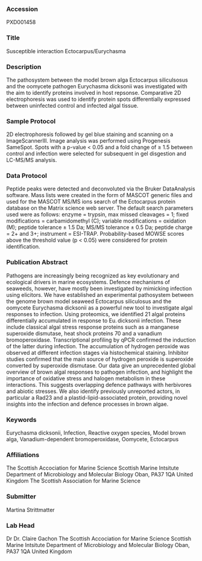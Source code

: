 ### Accession
PXD001458

### Title
Susceptible interaction Ectocarpus/Eurychasma

### Description
The pathosystem between the model brown alga Ectocarpus siliculsosus and the oomycete pathogen Eurychasma dicksonii was investigated with the aim to identify proteins involved in host repsonse. Comparative 2D electrophoresis was used to identify protein spots differentially expressed between uninfected control and infected algal tissue.

### Sample Protocol
2D electrophoresis followed by gel blue staining  and scanning on a ImageScannerIII. Image analysis was performed using Progenesis SameSpot. Spots with a p-value < 0.05 and a fold change of ≥ 1.5 between control and infection were selected for subsequent in gel disgestion and LC-MS/MS analysis.

### Data Protocol
Peptide peaks were detected and deconvoluted via the Bruker DataAnalysis software. Mass lists were created in the form of MASCOT generic files and used for the MASCOT MS/MS ions search of the Ectocarpus protein database on the Matrix science web server. The default search parameters used were as follows: enzyme = trypsin, max missed cleavages = 1; fixed modifications = carbamidomethyl (C); variable modifications = oxidation (M); peptide tolerance ± 1.5 Da; MS/MS tolerance ± 0.5 Da; peptide charge = 2+ and 3+; instrument = ESI-TRAP. Probability-based MOWSE scores above the threshold value (p < 0.05) were considered for protein identification.

### Publication Abstract
Pathogens are increasingly being recognized as key evolutionary and ecological drivers in marine ecosystems. Defence mechanisms of seaweeds, however, have mostly been investigated by mimicking infection using elicitors. We have established an experimental pathosystem between the genome brown model seaweed Ectocarpus siliculosus and the oomycete Eurychasma dicksonii as a powerful new tool to investigate algal responses to infection. Using proteomics, we identified 21 algal proteins differentially accumulated in response to Eu.&#x2009;dicksonii infection. These include classical algal stress response proteins such as a manganese superoxide dismutase, heat shock proteins 70 and a vanadium bromoperoxidase. Transcriptional profiling by qPCR confirmed the induction of the latter during infection. The accumulation of hydrogen peroxide was observed at different infection stages via histochemical staining. Inhibitor studies confirmed that the main source of hydrogen peroxide is superoxide converted by superoxide dismutase. Our data give an unprecedented global overview of brown algal responses to pathogen infection, and highlight the importance of oxidative stress and halogen metabolism in these interactions. This suggests overlapping defence pathways with herbivores and abiotic stresses. We also identify previously unreported actors, in particular a Rad23 and a plastid-lipid-associated protein, providing novel insights into the infection and defence processes in brown algae.

### Keywords
Eurychasma dicksonii, Infection, Reactive oxygen species, Model brown alga, Vanadium-dependent bromoperoxidase, Oomycete, Ectocarpus

### Affiliations
The Scottish Accociation for Marine Science Scottish Marine Intsitute  Department of Microbiology and Molecular Biology Oban, PA37 1QA United Kingdom
The Scottish Association for Marine Science

### Submitter
Martina Strittmatter

### Lab Head
Dr Dr. Claire Gachon
The Scottish Accociation for Marine Science Scottish Marine Intsitute  Department of Microbiology and Molecular Biology Oban, PA37 1QA United Kingdom


